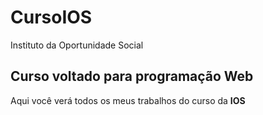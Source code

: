 # CursoIOS
Instituto da Oportunidade Social
## Curso voltado para programação Web
Aqui você verá todos os meus trabalhos do curso da **IOS**